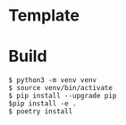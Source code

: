 Template
===


# Build

```shell
$ python3 -m venv venv
$ source venv/bin/activate
$ pip install --upgrade pip
$pip install -e .
$ poetry install
```
